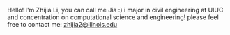 Hello! I'm Zhijia Li, you can call me Jia :)
i major in civil engineering at UIUC and concentration on computational science and engineering!
please feel free to contact me: zhijia2@illnois.edu
